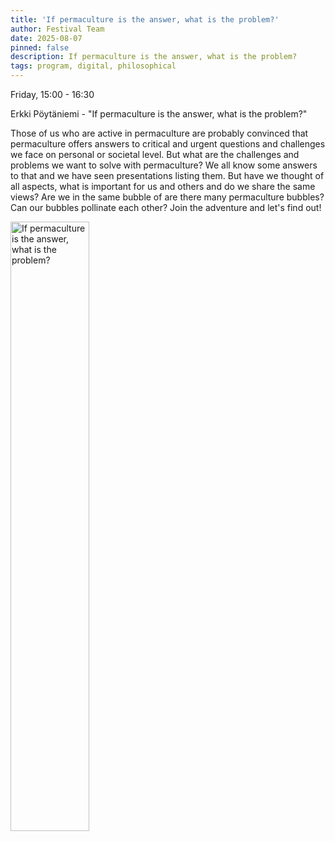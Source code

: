 ```yaml
---
title: 'If permaculture is the answer, what is the problem?'
author: Festival Team
date: 2025-08-07
pinned: false
description: If permaculture is the answer, what is the problem?
tags: program, digital, philosophical
---
```


<script>
    import Image from  '$lib/Image.svelte'
</script>

Friday, 15:00 - 16:30

Erkki Pöytäniemi - "If permaculture is the answer, what is the problem?"

Those of us who are active in permaculture are probably convinced that permaculture offers answers to critical and urgent questions and challenges we face on personal or societal level. But what are the challenges and problems we want to solve with permaculture? We all know some answers to that and we have seen presentations listing them. But have we thought of all aspects, what is important for us and others and do we share the same views? Are we in the same bubble of are there many permaculture bubbles? Can our bubbles pollinate each other? Join the adventure and let's find out!

<Image 
  src='program/digital-philosophical/13-if-permaculture-is-the-answer-what-is-the-problem.png'
  caption='If permaculture is the answer, what is the problem?'
  alt='If permaculture is the answer, what is the problem?'
  width='50%'/> 